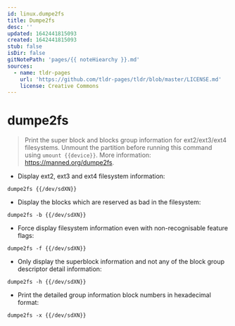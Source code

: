 ```yaml
---
id: linux.dumpe2fs
title: Dumpe2fs
desc: ''
updated: 1642441815093
created: 1642441815093
stub: false
isDir: false
gitNotePath: 'pages/{{ noteHiearchy }}.md'
sources:
  - name: tldr-pages
    url: 'https://github.com/tldr-pages/tldr/blob/master/LICENSE.md'
    license: Creative Commons
---
```

# dumpe2fs

> Print the super block and blocks group information for ext2/ext3/ext4 filesystems.
> Unmount the partition before running this command using `umount {{device}}`.
> More information: <https://manned.org/dumpe2fs>.

- Display ext2, ext3 and ext4 filesystem information:

`dumpe2fs {{/dev/sdXN}}`

- Display the blocks which are reserved as bad in the filesystem:

`dumpe2fs -b {{/dev/sdXN}}`

- Force display filesystem information even with non-recognisable feature flags:

`dumpe2fs -f {{/dev/sdXN}}`

- Only display the superblock information and not any of the block group descriptor detail information:

`dumpe2fs -h {{/dev/sdXN}}`

- Print the detailed group information block numbers in hexadecimal format:

`dumpe2fs -x {{/dev/sdXN}}`

